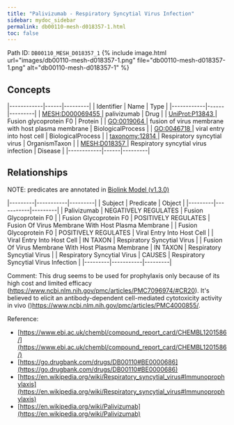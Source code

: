 ```yaml
---
title: "Palivizumab - Respiratory Syncytial Virus Infection"
sidebar: mydoc_sidebar
permalink: db00110-mesh-d018357-1.html
toc: false 
---
```



Path ID: `DB00110_MESH_D018357_1`
{% include image.html url="images/db00110-mesh-d018357-1.png" file="db00110-mesh-d018357-1.png" alt="db00110-mesh-d018357-1" %}

## Concepts

|------------|------|---------|
| Identifier | Name | Type    |
|------------|------|---------|
| <a href="https://identifiers.org/MESH:D000069455">MESH:D000069455 </a> | palivizumab | Drug |
| <a href="https://identifiers.org/UniProt:P13843">UniProt:P13843 </a> | Fusion glycoprotein F0 | Protein |
| <a href="https://identifiers.org/GO:0019064">GO:0019064 </a> | fusion of virus membrane with host plasma membrane | BiologicalProcess |
| <a href="https://identifiers.org/GO:0046718">GO:0046718 </a> | viral entry into host cell | BiologicalProcess |
| <a href="https://identifiers.org/taxonomy:12814">taxonomy:12814 </a> | Respiratory syncytial virus | OrganismTaxon |
| <a href="https://identifiers.org/MESH:D018357">MESH:D018357 </a> | Respiratory syncytial virus infection | Disease |
|------------|------|---------|

## Relationships


NOTE: predicates are annotated in <a href="https://github.com/biolink/biolink-model/releases/tag/v1.3.0">Biolink Model (v1.3.0)</a>

|---------|-----------|---------|
| Subject | Predicate | Object  |
|---------|-----------|---------|
| Palivizumab | NEGATIVELY REGULATES | Fusion Glycoprotein F0 |
| Fusion Glycoprotein F0 | POSITIVELY REGULATES | Fusion Of Virus Membrane With Host Plasma Membrane |
| Fusion Glycoprotein F0 | POSITIVELY REGULATES | Viral Entry Into Host Cell |
| Viral Entry Into Host Cell | IN TAXON | Respiratory Syncytial Virus |
| Fusion Of Virus Membrane With Host Plasma Membrane | IN TAXON | Respiratory Syncytial Virus |
| Respiratory Syncytial Virus | CAUSES | Respiratory Syncytial Virus Infection |
|---------|-----------|---------|

Comment: This drug seems to be used for prophylaxis only because of its high cost and limited efficacy (https://www.ncbi.nlm.nih.gov/pmc/articles/PMC7096974/#CR20). It's believed to elicit an antibody-dependent cell-mediated cytotoxicity activity in vivo ()https://www.ncbi.nlm.nih.gov/pmc/articles/PMC4000855/.

Reference: 
  - [https://www.ebi.ac.uk/chembl/compound_report_card/CHEMBL1201586/](https://www.ebi.ac.uk/chembl/compound_report_card/CHEMBL1201586/)
  - [https://go.drugbank.com/drugs/DB00110#BE0000686](https://go.drugbank.com/drugs/DB00110#BE0000686)
  - [https://en.wikipedia.org/wiki/Respiratory_syncytial_virus#Immunoprophylaxis](https://en.wikipedia.org/wiki/Respiratory_syncytial_virus#Immunoprophylaxis)
  - [https://en.wikipedia.org/wiki/Palivizumab](https://en.wikipedia.org/wiki/Palivizumab)
